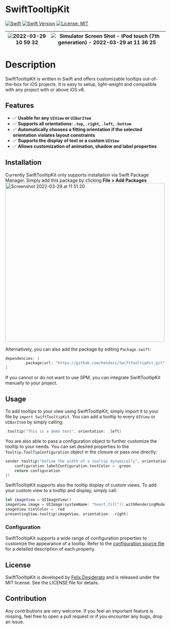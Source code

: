 # SwiftTooltipKit

[![Swift](https://github.com/hendesi/SwiftTooltipKit/actions/workflows/swift.yml/badge.svg)](https://github.com/hendesi/SwiftTooltipKit/actions/workflows/swift.yml) [![Swift Version](https://img.shields.io/badge/Swift-5.5-green.svg)](https://www.swift.org) [![License: MIT](https://img.shields.io/badge/License-MIT-yellow.svg)](https://opensource.org/licenses/MIT) 


| ![2022-03-29 10 59 32](https://user-images.githubusercontent.com/23266326/160580656-c42cfd99-f8c0-48b7-9a45-60b5a326e32e.gif) | ![Simulator Screen Shot - iPod touch (7th generation) - 2022-03-29 at 11 36 25](https://user-images.githubusercontent.com/23266326/160581933-f8e5da9f-3084-4d0a-8f3a-456ef18fd949.png) |
| --- | ----------- |

# Description
SwiftTooltipKit is written in Swift and offers customizable tooltips out-of-the-box for iOS projects. It is easy to setup, light-weight and compatible with any project with or above iOS v8.

## Features

- ✅ **Usable for any `UIView` or `UIBarItem`**
- ✅ **Supports all orientations: `.top`, `.right`, `.left`, `.bottom`**
- ✅ **Automatically chooses a fitting orientation if the selected orientation violates layout constraints**
- ✅ **Supports the display of text or a custom `UIView`**
- ✅ **Allows customization of animation, shadow and label properties**

## Installation
Currently SwiftTooltipKit only supports installation via Swift Package Manager. 
Simply add this package by clicking **File > Add Packages** 
<img width="500" alt="Screenshot 2022-03-29 at 11 51 20" src="https://user-images.githubusercontent.com/23266326/160584919-27428241-214d-4c4d-bd91-87677c75a94b.png">

Alternatively, you can also add the package by editing `Package.swift`:
```swift
dependencies: [
        .package(url: "https://github.com/hendesi/SwiftTooltipKit.git", from: "0.1.0")
]
``` 

If you cannot or do not want to use SPM, you can integrate SwiftTooltipKit manually to your project.

## Usage
To add tooltips to your view using SwiftTooltipKit, simply import it to your file by `import SwiftTooltipKit`. You can add a tooltip to every `UIView` or `UIBarItem` by simply calling:
```swift
.tooltip("This is a demo text", orientation: .left)
```
You are also able to pass a configuration object to further customize the tooltip to your needs. You can set desired properties to the `Tooltip.ToolTipConfiguration` object in the closure or pass one directly:
```swift
sender.tooltip("Define the width of a tooltip dynamically", orientation: .left, configuration: {configuration in                   
    configuration.labelConfiguration.textColor = .green
    return configuration
})
```

SwiftTooltipKit supports also the tooltip display of custom views. To add your custom view to a tooltip and display, simply call:
```swift
let imageView = UIImageView()
imageView.image = UIImage(systemName: "heart.fill")!.withRenderingMode(.alwaysTemplate)
imageView.tintColor = .red
presentingView.tooltip(imageView, orientation: .right)
```
 
### Configuration
SwiftTooltipKit supports a wide range of configuration properties to customize the appearance of a tooltip. Refer to the [configuration source file](https://github.com/hendesi/SwiftTooltipKit/blob/develop/Sources/SwiftTooltipKit/Tooltip%2BConfiguration.swift) for a detailed description of each property.

## License
SwiftTooltipKit is developed by [Felix Desiderato](https://github.com/hendesi) and is released under the MIT license. See the LICENSE file for details.

## Contribution
Any contributions are very welcome. If you feel an important feature is missing, feel free to open a pull request or if you encounter any bugs, drop an issue. 
